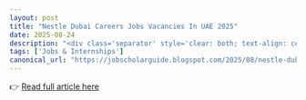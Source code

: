 ```yaml
---
layout: post
title: "Nestle Dubai Careers Jobs Vacancies In UAE 2025"
date: 2025-08-24
description: "<div class='separator' style='clear: both; text-align: center;'><a href='https://blogger.googleusercontent.com/img/b/R29vZ2xl/AVvXsEhy1ZYZLtL1SYfR9ocPS4NQ5blRilggIYt_YLUrzSab82pUY-eR2ZA1v6hPxAHBznu8Fm3BI256yhZRLZ7IO6PTgHHrt7TFt1zF0YuaAyTVkYOMzeEGHQAfXz9MlF9xcd-GmXKTngyjD72rdnLXERCqYFz1i0FFRH2TEMmpUOwSMiIBnb4qB8Fq-8u7QMl2/s719/1000290739.jpg' style='margin-left: 1em; margin-right: 1em;'><img border='0' src='https://blogger.googleusercontent.com/img/b/R29vZ2xl/AVvXsEhy1ZYZLtL1SYfR9ocPS4NQ5blRilggIYt_YLUrzSab82pUY-eR2ZA1v6hPxAHBznu8Fm3BI256yhZRLZ7IO6PTgHHrt7TFt1zF0YuaAyTVkYOMzeEGHQAfXz9MlF9xcd-GmXKTngyjD72rdnLXERCqYFz1i0FFRH2TEMmpUOwSMiIBnb4qB8Fq-8u7QMl2/s16000/1000290739.jpg' /></a></div> <div class='post-container'>   <h1>Nestlé Dubai Careers: Jobs and Vacancies in the UAE</h1>   <p class='intro'>     Ready to grow with one of the world’s most trusted multinationals? Nestlé Dubai Careers offers high‑impact roles across the UAE with a global pathway     to develop your skills in the food and beverage industry. Explore fresh vacancies in Dubai and beyond—and take your career further with Nestlé.   </p>    <h2>Company Snapshot</h2>   <table class='info-table'>     <tbody>       <tr><th>Company</th><td>Nestlé</td></tr>       <tr><th>Job Location</th><td>Dubai (UAE) &amp; Worldwide</td></tr>       <tr><th>Nationality</th><td>Open to all nationalities</td></tr>       <tr><th>Education</th><td>Equivalent degree required (role dependent)</td></tr>       <tr><th>Experience</th><td>Mandatory, varies by role</td></tr>       <tr><th>Salary Range</th><td>Competitive, role‑based</td></tr>       <tr><th>Benefits</th><td>Excellent (health, leave, learning &amp; more)</td></tr>     </tbody>   </table>    <h2>About Nestlé</h2>   <p>     Nestlé is a Swiss multinational and the world’s largest food and beverage company, headquartered in Vevey, Switzerland. Its portfolio spans iconic     brands and categories across 189 countries, supported by hundreds of facilities worldwide and a global workforce of more than 300,000 employees.     Nestlé also holds a significant shareholding in L’Oréal.   </p>    <h3>What Nestlé Makes</h3>   <ul class='columns-2'>     <li>Baby food &amp; medical nutrition</li>     <li>Bottled water, coffee &amp; tea</li>     <li>Confectionery, dairy &amp; ice cream</li>     <li>Frozen foods &amp; snacks</li>     <li>Pet care</li>   </ul>    <h2>Nestlé Dubai Jobs: Current Opportunities</h2>   <p>Explore featured roles in the UAE and wider GCC region. Listings update frequently—visit the careers portal for the latest openings.</p>    <table class='jobs-table'>     <thead>       <tr>         <th>Job Title</th>         <th>Location</th>       </tr>     </thead>     <tbody>       <tr><td>Line Electrician</td><td>UAE</td></tr>       <tr><td>Quality Manager</td><td>Saudi Arabia</td></tr>       <tr><td>Electrical &amp; Automation Engineer</td><td>Saudi Arabia</td></tr>       <tr><td>Project Engineer</td><td>Saudi Arabia</td></tr>       <tr><td>Operation Buyer</td><td>Saudi Arabia</td></tr>       <tr><td>Technician</td><td>Saudi Arabia</td></tr>       <tr><td>Head of B2B</td><td>Saudi Arabia</td></tr>       <tr><td>National E‑Commerce Manager</td><td>Saudi Arabia</td></tr>       <tr><td>AC Technician</td><td>Saudi Arabia</td></tr>       <tr><td>E‑commerce Key Account Specialist</td><td>Saudi Arabia</td></tr>       <tr><td>SHE Officer</td><td>Saudi Arabia</td></tr>       <tr><td>Coffee Specialist (Riyadh)</td><td>Saudi Arabia</td></tr>       <tr><td>Commercial Development Manager</td><td>Saudi Arabia</td></tr>       <tr><td>Production Operator – Big Bags</td><td>Saudi Arabia</td></tr>     </tbody>   </table>    <h2>How to Apply for Nestlé Careers</h2>   <ol>     <li><strong>Visit the application page:</strong> Use the button below to open the official Nestlé Careers portal.</li>     <li><strong>Search &amp; select:</strong> Filter by country (UAE), function, or keyword to find matching roles.</li>     <li><strong>Submit your CV:</strong> Upload a tailored resume highlighting relevant experience and achievements.</li>     <li><strong>Follow up:</strong> Track your application status and prepare for assessments or interviews.</li>   </ol>    <h2>Tips to Stand Out</h2>   <ul>     <li>Align your CV with the job requirements; use keywords from the description.</li>     <li>Show measurable impact (KPIs, cost savings, efficiency gains) in past roles.</li>     <li>Highlight cross‑functional collaboration and customer focus.</li>     <li>Emphasize digital skills relevant to FMCG (e‑commerce, analytics, automation).</li>   </ul>    <div class='apply-btn-wrap'>     <button class='apply-btn'>       Submit CV Online     </button>     <div class='apply-note'>You’ll be redirected to Nestlé’s official Careers portal to view and apply for open roles.</div>   </div>    <div class='disclaimer'>     Disclaimer: Roles, requirements, and benefits are subject to change by Nestlé. Always verify details on the official careers website before applying.   </div> </div>"
tags: ['Jobs & Internships']
canonical_url: "https://jobscholarguide.blogspot.com/2025/08/nestle-dubai-careers-jobs-vacancies-in.html"
---
```


👉 [Read full article here](https://jobscholarguide.blogspot.com/2025/08/nestle-dubai-careers-jobs-vacancies-in.html)

